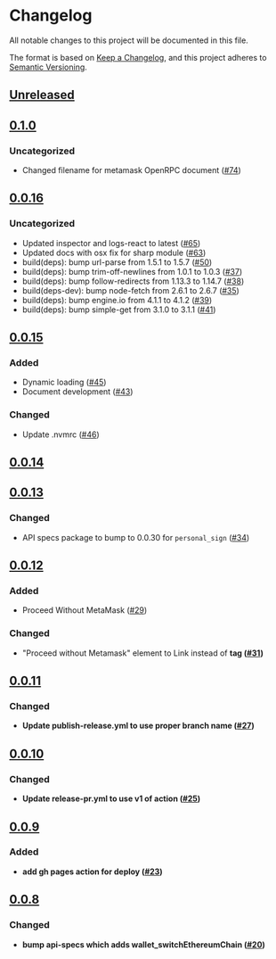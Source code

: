 # Changelog
All notable changes to this project will be documented in this file.

The format is based on [Keep a Changelog](https://keepachangelog.com/en/1.0.0/),
and this project adheres to [Semantic Versioning](https://semver.org/spec/v2.0.0.html).

## [Unreleased]

## [0.1.0]
### Uncategorized
- Changed filename for metamask OpenRPC document ([#74](https://github.com/MetaMask/api-playground/pull/74))

## [0.0.16]
### Uncategorized
- Updated inspector and logs-react to latest ([#65](https://github.com/MetaMask/api-playground/pull/65))
- Updated docs with osx fix for sharp module ([#63](https://github.com/MetaMask/api-playground/pull/63))
- build(deps): bump url-parse from 1.5.1 to 1.5.7 ([#50](https://github.com/MetaMask/api-playground/pull/50))
- build(deps): bump trim-off-newlines from 1.0.1 to 1.0.3 ([#37](https://github.com/MetaMask/api-playground/pull/37))
- build(deps): bump follow-redirects from 1.13.3 to 1.14.7 ([#38](https://github.com/MetaMask/api-playground/pull/38))
- build(deps-dev): bump node-fetch from 2.6.1 to 2.6.7 ([#35](https://github.com/MetaMask/api-playground/pull/35))
- build(deps): bump engine.io from 4.1.1 to 4.1.2 ([#39](https://github.com/MetaMask/api-playground/pull/39))
- build(deps): bump simple-get from 3.1.0 to 3.1.1 ([#41](https://github.com/MetaMask/api-playground/pull/41))

## [0.0.15]
### Added
- Dynamic loading ([#45](https://github.com/MetaMask/api-playground/pull/45))
- Document development ([#43](https://github.com/MetaMask/api-playground/pull/43))

### Changed
- Update .nvmrc ([#46](https://github.com/MetaMask/api-playground/pull/46))

## [0.0.14]

## [0.0.13]
### Changed
- API specs package to bump to 0.0.30 for `personal_sign` ([#34](https://github.com/MetaMask/api-playground/pull/34))

## [0.0.12]
### Added
- Proceed Without MetaMask ([#29](https://github.com/MetaMask/api-playground/pull/29))

### Changed
- "Proceed without Metamask" element to Link instead of <b> tag ([#31](https://github.com/MetaMask/api-playground/pull/31))

## [0.0.11]
### Changed
- Update publish-release.yml to use proper branch name ([#27](https://github.com/MetaMask/api-playground/pull/27))

## [0.0.10]
### Changed
- Update release-pr.yml to use v1 of action ([#25](https://github.com/MetaMask/api-playground/pull/25))


## [0.0.9]
### Added
- add gh pages action for deploy ([#23](https://github.com/MetaMask/api-playground/pull/23))

## [0.0.8]
### Changed
- bump api-specs which adds wallet_switchEthereumChain ([#20](https://github.com/MetaMask/api-playground/pull/20))

[Unreleased]: https://github.com/MetaMask/api-playground/compare/v0.1.0...HEAD
[0.1.0]: https://github.com/MetaMask/api-playground/compare/v0.0.16...v0.1.0
[0.0.16]: https://github.com/MetaMask/api-playground/compare/v0.0.15...v0.0.16
[0.0.15]: https://github.com/MetaMask/api-playground/compare/v0.0.14...v0.0.15
[0.0.14]: https://github.com/MetaMask/api-playground/compare/v0.0.13...v0.0.14
[0.0.13]: https://github.com/MetaMask/api-playground/compare/v0.0.12...v0.0.13
[0.0.12]: https://github.com/MetaMask/api-playground/compare/v0.0.11...v0.0.12
[0.0.11]: https://github.com/MetaMask/api-playground/compare/v0.0.10...v0.0.11
[0.0.10]: https://github.com/MetaMask/api-playground/compare/v0.0.9...v0.0.10
[0.0.9]: https://github.com/MetaMask/api-playground/compare/v0.0.8...v0.0.9
[0.0.8]: https://github.com/MetaMask/api-playground/releases/tag/v0.0.8
